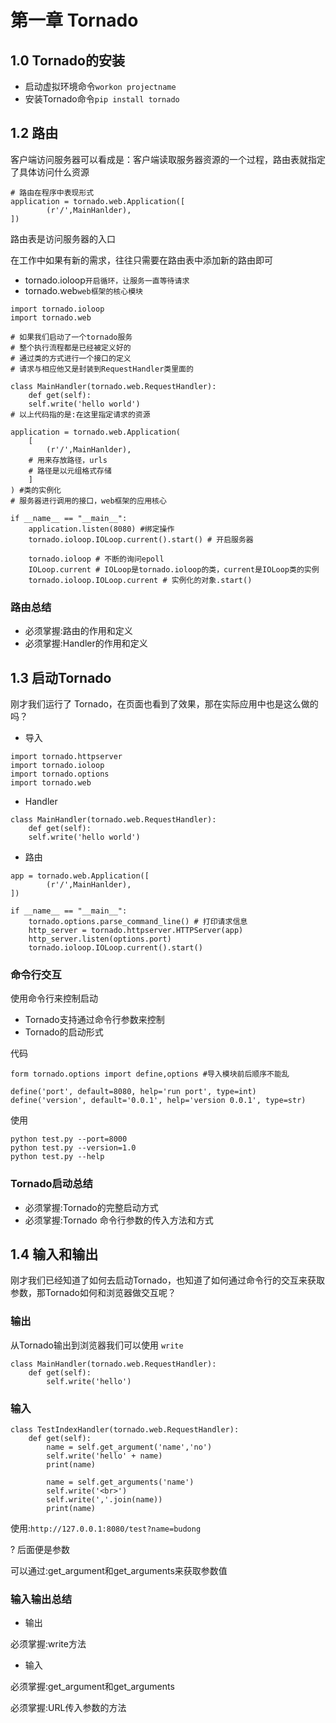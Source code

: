 # 第一章 Tornado


## 1.0 Tornado的安装
* 启动虚拟环境命令`workon projectname`
* 安装Tornado命令`pip install tornado`

## 1.2 路由
客户端访问服务器可以看成是：客户端读取服务器资源的一个过程，路由表就指定了具体访问什么资源
```
# 路由在程序中表现形式
application = tornado.web.Application([
        (r'/',MainHanlder),
])
```
路由表是访问服务器的入口

在工作中如果有新的需求，往往只需要在路由表中添加新的路由即可

* tornado.ioloop`开启循环，让服务一直等待请求`
* tornado.web`web框架的核心模块`
```
import tornado.ioloop
import tornado.web

# 如果我们启动了一个tornado服务
# 整个执行流程都是已经被定义好的
# 通过类的方式进行一个接口的定义
# 请求与相应他又是封装到RequestHandler类里面的

class MainHandler(tornado.web.RequestHandler):
    def get(self):
    self.write('hello world')
# 以上代码指的是:在这里指定请求的资源

application = tornado.web.Application(
    [
        (r'/',MainHanlder),
    # 用来存放路径，urls
    # 路径是以元组格式存储
    ]
) #类的实例化
# 服务器进行调用的接口，web框架的应用核心

if __name__ == "__main__":
    application.listen(8080) #绑定操作
    tornado.ioloop.IOLoop.current().start() # 开启服务器

    tornado.ioloop # 不断的询问epoll 
    IOLoop.current # IOLoop是tornado.ioloop的类，current是IOLoop类的实例
    tornado.ioloop.IOLoop.current # 实例化的对象.start()
```
### 路由总结
* 必须掌握:路由的作用和定义
* 必须掌握:Handler的作用和定义

## 1.3 启动Tornado
刚才我们运行了 Tornado，在页面也看到了效果，那在实际应用中也是这么做的吗？
* 导入
```
import tornado.httpserver
import tornado.ioloop
import tornado.options
import tornado.web
```
* Handler
```
class MainHandler(tornado.web.RequestHandler):
    def get(self):
    self.write('hello world')
```
* 路由
```
app = tornado.web.Application([
        (r'/',MainHanlder),
])

if __name__ == "__main__":
    tornado.options.parse_command_line() # 打印请求信息
    http_server = tornado.httpserver.HTTPServer(app)
    http_server.listen(options.port)
    tornado.ioloop.IOLoop.current().start() 
```
### 命令行交互
使用命令行来控制启动
* Tornado支持通过命令行参数来控制
* Tornado的启动形式

代码
```
form tornado.options import define,options #导入模块前后顺序不能乱

define('port', default=8080, help='run port', type=int) 
define('version', default='0.0.1', help='version 0.0.1', type=str)
```
使用
```
python test.py --port=8000
python test.py --version=1.0
python test.py --help
```
### Tornado启动总结
* 必须掌握:Tornado的完整启动方式
* 必须掌握:Tornado 命令行参数的传入方法和方式

## 1.4 输入和输出
刚才我们已经知道了如何去启动Tornado，也知道了如何通过命令行的交互来获取参数，那Tornado如何和浏览器做交互呢？

### 输出
从Tornado输出到浏览器我们可以使用 `write`

```
class MainHandler(tornado.web.RequestHandler):
    def get(self):
        self.write('hello')
```

### 输入

```
class TestIndexHandler(tornado.web.RequestHandler):
    def get(self):
        name = self.get_argument('name','no')
        self.write('hello' + name)
        print(name)

        name = self.get_arguments('name')
        self.write('<br>')
        self.write(','.join(name))
        print(name)

```


使用:`http://127.0.0.1:8080/test?name=budong`

? 后面便是参数

可以通过:get_argument和get_arguments来获取参数值

### 输入输出总结
* 输出

必须掌握:write方法

* 输入

必须掌握:get_argument和get_arguments

必须掌握:URL传入参数的方法
